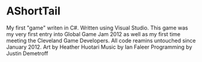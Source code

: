 AShortTail
==========

My first "game" writen in C#. Written using Visual Studio. This game was my very first entry into Global Game Jam 2012 as well as my first time meeting the Cleveland Game Developers. All code reamins untouched since January 2012. Art by Heather Huotari Music by Ian Faleer Programming by Justin Demetroff
